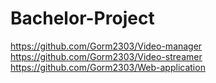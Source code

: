 # Bachelor-Project
https://github.com/Gorm2303/Video-manager  
https://github.com/Gorm2303/Video-streamer  
https://github.com/Gorm2303/Web-application  

